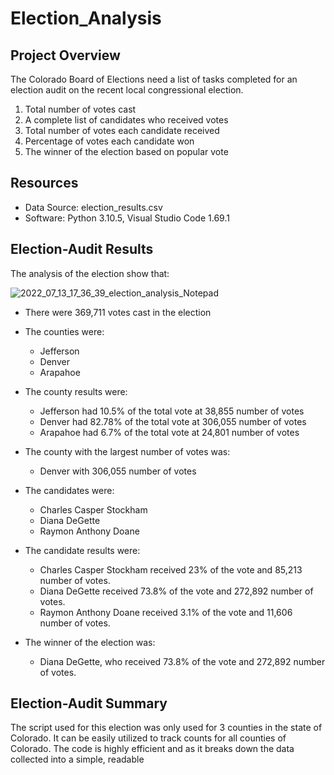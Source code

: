 # Election_Analysis

## Project Overview
The Colorado Board of Elections need a list of tasks completed for an election audit on the recent local congressional election.

1. Total number of votes cast
2. A complete list of candidates who received votes
3. Total number of votes each candidate received
4. Percentage of votes each candidate won
5. The winner of the election based on popular vote

## Resources
- Data Source: election_results.csv
- Software: Python 3.10.5, Visual Studio Code 1.69.1

## Election-Audit Results
The analysis of the election show that:

![2022_07_13_17_36_39_election_analysis_Notepad](https://user-images.githubusercontent.com/86776606/178860126-02aafbcb-9d0b-46c3-b4a8-eb53f32cf5f8.png)


- There were 369,711 votes cast in the election

- The counties were: 
  - Jefferson
  - Denver
  - Arapahoe

- The county results were:
  - Jefferson had 10.5% of the total vote at 38,855 number of votes
  - Denver had 82.78% of the total vote at 306,055 number of votes
  - Arapahoe had 6.7% of the total vote at 24,801 number of votes

- The county with the largest number of votes was:
  - Denver with 306,055 number of votes

- The candidates were:
  - Charles Casper Stockham
  - Diana DeGette
  - Raymon Anthony Doane
  
- The candidate results were:
  - Charles Casper Stockham received 23% of the vote and 85,213 number of votes.
  - Diana DeGette received 73.8% of the vote and 272,892 number of votes.
  - Raymon Anthony Doane received 3.1% of the vote and 11,606 number of votes.

- The winner of the election was:
  - Diana DeGette, who received 73.8% of the vote and 272,892 number of votes.

## Election-Audit Summary
The script used for this election was only used for 3 counties in the state of Colorado. It can be easily utilized to track counts for all counties of Colorado. The code is highly efficient and as it breaks down the data collected into a simple, readable
